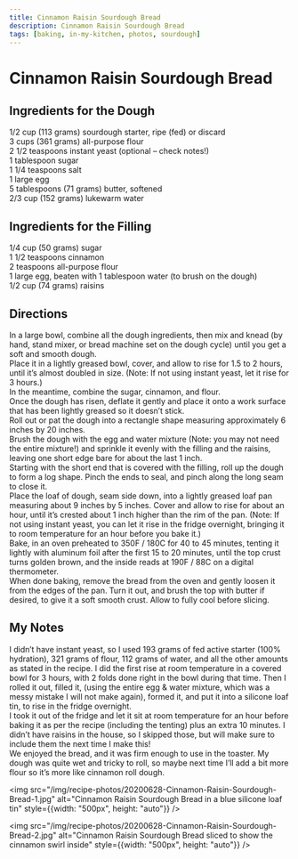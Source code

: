 ```yaml
---
title: Cinnamon Raisin Sourdough Bread
description: Cinnamon Raisin Sourdough Bread
tags: [baking, in-my-kitchen, photos, sourdough]
---
```


# Cinnamon Raisin Sourdough Bread

## Ingredients for the Dough
1/2 cup (113 grams) sourdough starter, ripe (fed) or discard  
3 cups (361 grams) all-purpose flour  
2 1/2 teaspoons instant yeast (optional – check notes!)  
1 tablespoon sugar  
1 1/4 teaspoons salt  
1 large egg  
5 tablespoons (71 grams) butter, softened  
2/3 cup (152 grams) lukewarm water  

## Ingredients for the Filling
1/4 cup (50 grams) sugar  
1 1/2 teaspoons cinnamon  
2 teaspoons all-purpose flour  
1 large egg, beaten with 1 tablespoon water (to brush on the dough)  
1/2 cup (74 grams) raisins

## Directions
In a large bowl, combine all the dough ingredients, then mix and knead (by hand, stand mixer, or bread machine set on the dough cycle) until you get a soft and smooth dough.  
Place it in a lightly greased bowl, cover, and allow to rise for 1.5 to 2 hours, until it’s almost doubled in size. (Note: If not using instant yeast, let it rise for 3 hours.)  
In the meantime, combine the sugar, cinnamon, and flour.  
Once the dough has risen, deflate it gently and place it onto a work surface that has been lightly greased so it doesn’t stick.  
Roll out or pat the dough into a rectangle shape measuring approximately 6 inches by 20 inches.  
Brush the dough with the egg and water mixture (Note: you may not need the entire mixture!) and sprinkle it evenly with the filling and the raisins, leaving one short edge bare for about the last 1 inch.  
Starting with the short end that is covered with the filling, roll up the dough to form a log shape. Pinch the ends to seal, and pinch along the long seam to close it.  
Place the loaf of dough, seam side down, into a lightly greased loaf pan measuring about 9 inches by 5 inches. Cover and allow to rise for about an hour, until it’s crested about 1 inch higher than the rim of the pan. (Note: If not using instant yeast, you can let it rise in the fridge overnight, bringing it to room temperature for an hour before you bake it.)  
Bake, in an oven preheated to 350F / 180C for 40 to 45 minutes, tenting it lightly with aluminum foil after the first 15 to 20 minutes, until the top crust turns golden brown, and the inside reads at 190F / 88C on a digital thermometer.  
When done baking, remove the bread from the oven and gently loosen it from the edges of the pan. Turn it out, and brush the top with butter if desired, to give it a soft smooth crust. Allow to fully cool before slicing.

## My Notes
I didn’t have instant yeast, so I used 193 grams of fed active starter (100% hydration), 321 grams of flour, 112 grams of water, and all the other amounts as stated in the recipe. I did the first rise at room temperature in a covered bowl for 3 hours, with 2 folds done right in the bowl during that time. Then I rolled it out, filled it, (using the entire egg & water mixture, which was a messy mistake I will not make again), formed it, and put it into a silicone loaf tin, to rise in the fridge overnight.  
I took it out of the fridge and let it sit at room temperature for an hour before baking it as per the recipe (including the tenting) plus an extra 10 minutes. I didn’t have raisins in the house, so I skipped those, but will make sure to include them the next time I make this!  
We enjoyed the bread, and it was firm enough to use in the toaster. My dough was quite wet and tricky to roll, so maybe next time I’ll add a bit more flour so it’s more like cinnamon roll dough.

<img src="/img/recipe-photos/20200628-Cinnamon-Raisin-Sourdough-Bread-1.jpg" alt="Cinnamon Raisin Sourdough Bread in a blue silicone loaf tin" style={{width: "500px", height: "auto"}} />

<img src="/img/recipe-photos/20200628-Cinnamon-Raisin-Sourdough-Bread-2.jpg" alt="Cinnamon Raisin Sourdough Bread sliced to show the cinnamon swirl inside" style={{width: "500px", height: "auto"}} />